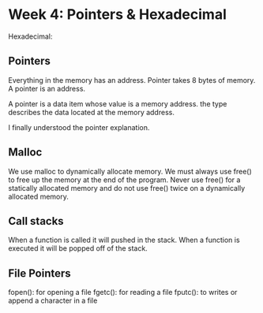 # Week 4: Pointers & Hexadecimal



Hexadecimal:

## Pointers


Everything in the memory has an address.
Pointer takes 8 bytes of memory. A pointer is an address.

A pointer is a data item whose value is a memory address. the type describes the data located at the memory address.

I finally understood the pointer explanation.



## Malloc


We use malloc to dynamically allocate memory. We must always use free() to free up the memory at the end of the program.
Never use free() for a statically allocated memory and do not use free() twice on a dynamically allocated memory.


## Call stacks

When a function is called it will pushed in the stack. When a function is executed it will be popped off of the stack.


## File Pointers



fopen(): for opening a file
fgetc(): for reading a file
fputc(): to writes or append a character in a file
